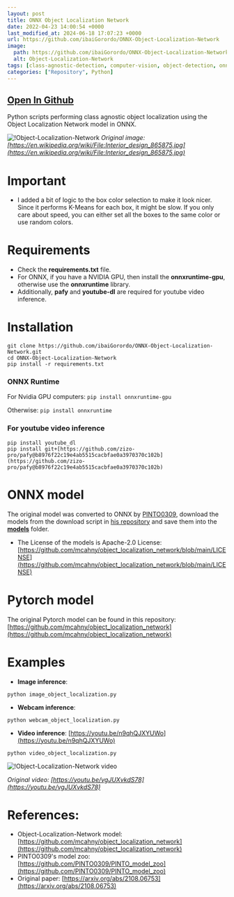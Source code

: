 ```yaml
---
layout: post
title: ONNX Object Localization Network
date: 2022-04-23 14:00:54 +0000
last_modified_at: 2024-06-18 17:07:23 +0000
url: https://github.com/ibaiGorordo/ONNX-Object-Localization-Network
image:
  path: https://github.com/ibaiGorordo/ONNX-Object-Localization-Network/raw/main/doc/img/output.jpg
  alt: Object-Localization-Network
tags: [class-agnostic-detection, computer-vision, object-detection, onnx, onnxruntime, opencv, python, object-localization]
categories: ["Repository", Python]
---
```


## [Open In Github](https://github.com/ibaiGorordo/ONNX-Object-Localization-Network)

 Python scripts performing class agnostic object localization using the Object Localization Network model in ONNX.

![!Object-Localization-Network](https://github.com/ibaiGorordo/ONNX-Object-Localization-Network/raw/main/doc/img/output.jpg)
*Original image: [https://en.wikipedia.org/wiki/File:Interior_design_865875.jpg](https://en.wikipedia.org/wiki/File:Interior_design_865875.jpg)*

# Important
- I added a bit of logic to the box color selection to make it look nicer. Since it performs K-Means for each box, it might be slow. If you only care about speed, you can either set all the boxes to the same color or use random colors.

# Requirements

 * Check the **requirements.txt** file. 
 * For ONNX, if you have a NVIDIA GPU, then install the **onnxruntime-gpu**, otherwise use the **onnxruntime** library.
 * Additionally, **pafy** and **youtube-dl** are required for youtube video inference.
 
# Installation
```
git clone https://github.com/ibaiGorordo/ONNX-Object-Localization-Network.git
cd ONNX-Object-Localization-Network
pip install -r requirements.txt
```
### ONNX Runtime
For Nvidia GPU computers:
`pip install onnxruntime-gpu`

Otherwise:
`pip install onnxruntime`

### For youtube video inference
```
pip install youtube_dl
pip install git+[https://github.com/zizo-pro/pafy@b8976f22c19e4ab5515cacbfae0a3970370c102b](https://github.com/zizo-pro/pafy@b8976f22c19e4ab5515cacbfae0a3970370c102b)
```

# ONNX model
The original model was converted to ONNX by [PINTO0309](https://github.com/PINTO0309), download the models from the download script in [his repository](https://github.com/PINTO0309/PINTO_model_zoo/tree/main/264_object_localization_network) and save them into the **[models](https://github.com/ibaiGorordo/ONNX-Object-Localization-Network/tree/main/models)** folder. 
- The License of the models is Apache-2.0 License: [https://github.com/mcahny/object_localization_network/blob/main/LICENSE](https://github.com/mcahny/object_localization_network/blob/main/LICENSE)

# Pytorch model
The original Pytorch model can be found in this repository: [https://github.com/mcahny/object_localization_network](https://github.com/mcahny/object_localization_network)
 
# Examples

 * **Image inference**:
 ```
 python image_object_localization.py
 ```
 
 * **Webcam inference**:
 ```
 python webcam_object_localization.py
 ```

 * **Video inference**: [https://youtu.be/n9qhQJXYUWo](https://youtu.be/n9qhQJXYUWo)
 ```
 python video_object_localization.py
 ```
 ![!Object-Localization-Network video](https://github.com/ibaiGorordo/ONNX-Object-Localization-Network/raw/main/doc/img/oln_box.gif)
  
 *Original video: [https://youtu.be/vgJUXvkdS78](https://youtu.be/vgJUXvkdS78)*

# References:
* Object-Localization-Network model: [https://github.com/mcahny/object_localization_network](https://github.com/mcahny/object_localization_network)
* PINTO0309's model zoo: [https://github.com/PINTO0309/PINTO_model_zoo](https://github.com/PINTO0309/PINTO_model_zoo)
* Original paper: [https://arxiv.org/abs/2108.06753](https://arxiv.org/abs/2108.06753)
